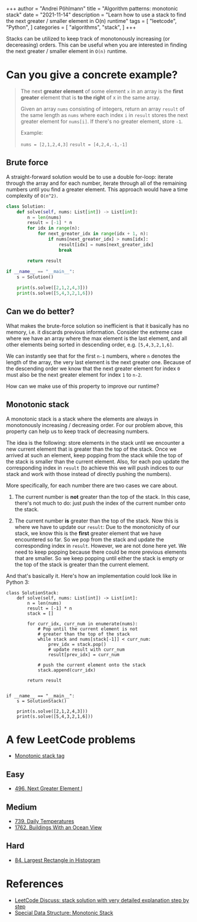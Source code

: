 +++ author = "Andrei Pöhlmann"
title = "Algorithm patterns: monotonic stack"
date = "2021-11-14"
description = "Learn how to use a stack to find the next greater / smaller element in O(n) runtime"
tags = [
"leetcode",
"Python",
]
categories = [
"algorithms",
"stack",
]
+++

Stacks can be utilized to keep track of monotonously increasing (or decereasing) orders. This can be useful when you
are interested in finding the next greater / smaller element in `O(n)` runtime.

# Can you give a concrete example?

> The next **greater element** of some element `x` in an array is the **first greater** element that is **to the right**
> of x in the same array.
> 
> Given an array `nums` consisting of integers, return an array `result` of the same length as `nums` where each index `i` in 
> `result` stores the next greater element for `nums[i]`. If there's no greater element, store `-1`.
> 
> Example: 
> 
> `nums = [2,1,2,4,3]` 
> `result = [4,2,4,-1,-1]`

## Brute force

A straight-forward solution would be to use a double for-loop: iterate through the array and for each number, iterate 
through all of the remaining numbers until you find a greater element. This approach would have a time complexity of 
`O(n^2)`.

```Python
class Solution:
    def solve(self, nums: List[int]) -> List[int]:
        n = len(nums)
        result = [-1] * n
        for idx in range(n):
            for next_greater_idx in range(idx + 1, n):
                if nums[next_greater_idx] > nums[idx]:
                    result[idx] = nums[next_greater_idx]
                    break      

        return result
        
if __name__ == "__main__":
    s = Solution()

    print(s.solve([2,1,2,4,3]))
    print(s.solve([5,4,3,2,1,6]))
```
## Can we do better?

What makes the brute-force solution so inefficient is that it basically has no memory, i.e. it discards
previous information. Consider the extreme case where we have an array where the max element is the last 
element, and all other elements being sorted in descending order, e.g.
`[5,4,3,2,1,6]`. 

We can instantly see that for the first `n-1` numbers, where `n` denotes the length of the array, the very last
element is the next greater one. Because of the descending order we know that the next greater element for 
index `0` must also be the next greater element for index `1` to `n-2`.

How can we make use of this property to improve our runtime? 

## Monotonic stack

A monotonic stack is a stack where the elements are always in monotonously increasing / decreasing order. 
For our problem above, this property can help us to keep track of decreasing numbers.

The idea is the following: store elements in the stack until we encounter a new current element that is greater than the 
top of the stack. Once we arrived at such an element, keep popping from the stack while the top of the stack is smaller 
than the current element. Also, for each pop update the corresponding index in `result` (to achieve this we will push 
indices to our stack and work with those instead of directly pushing the numbers).

More specifically, for each number there are two cases we care about. 

1. The current number is **not** greater than the top of the stack. In this case, there's not much to do: just
push the index of the current number onto the stack.


2. The current number **is** greater than the top of the stack. Now this is where we have to update our `result`:
Due to the monotonicity of our stack, we know this is the **first** greater element that we have encountered so far.
   So we pop from the stack and update the corresponding index in `result`. However, we are not done here yet. 
   We need to keep popping because there could be more previous elements that are smaller. So we keep popping until
   either the stack
   is empty or the top of the stack is greater than the current element.
   
And that's basically it. Here's how an implementation could look like in Python 3:

```Python3 
class SolutionStack:
    def solve(self, nums: List[int]) -> List[int]:
        n = len(nums)
        result = [-1] * n
        stack = []

        for curr_idx, curr_num in enumerate(nums):
            # Pop until the current element is not
            # greater than the top of the stack
            while stack and nums[stack[-1]] < curr_num:
                prev_idx = stack.pop()
                # update result with curr_num
                result[prev_idx] = curr_num
                
            # push the current element onto the stack
            stack.append(curr_idx)

        return result


if __name__ == "__main__":
    s = SolutionStack()

    print(s.solve([2,1,2,4,3]))
    print(s.solve([5,4,3,2,1,6]))
```
   

# A few LeetCode problems

* [Monotonic stack tag](https://leetcode.com/tag/monotonic-stack/)

## Easy
* [496. Next Greater Element I](https://leetcode.com/problems/next-greater-element-i/)
## Medium
* [739. Daily Temperatures](https://leetcode.com/problems/daily-temperatures/)
* [1762. Buildings With an Ocean View](https://leetcode.com/problems/buildings-with-an-ocean-view/)
## Hard
* [84. Largest Rectangle in Histogram](https://leetcode.com/problems/largest-rectangle-in-histogram/)



# References 

* [LeetCode Discuss: stack solution with very detailed explanation step by step](https://leetcode.com/problems/sum-of-subarray-minimums/discuss/178876/stack-solution-with-very-detailed-explanation-step-by-step)
* [Special Data Structure: Monotonic Stack](https://labuladong.gitbook.io/algo-en/ii.-data-structure/monotonicstack)